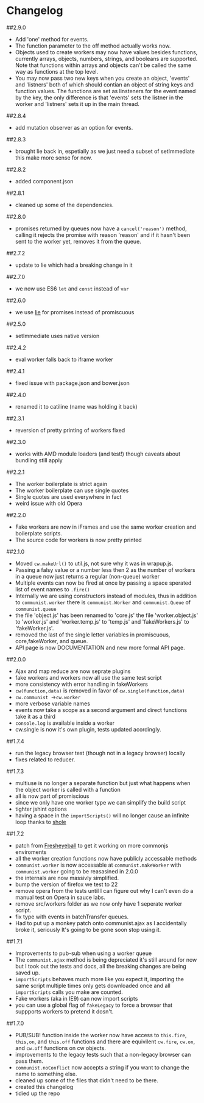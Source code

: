 Changelog
===

##2.9.0
- Add 'one' method for events.
- The function parameter to the off method actually works now.
- Objects used to create workers may now have values besides functions,
currently arrays, objects, numbers, strings, and booleans are supported.
Note that functions within arrays and objects can't be called the same way as functions at the top level.
- You may now pass two new keys when you create an object, 'events' and 'listners' both of which should contian
an object of string keys and function values. The functions are set as linsteners for the event named by the key,
the only difference is that 'events' sets the listner in the worker and 'listners' sets it up in the main thread.

##2.8.4
- add mutation observer as an option for events.

##2.8.3
- brought lie back in, espetially as we just need a subset of setImmediate this make more sense for now.

##2.8.2

- added component.json

##2.8.1

- cleaned up some of the dependencies.

##2.8.0

- promises returned by queues now have a `cancel('reason')` method, calling it rejects
the promise with reason 'reason' and if it hasn't been sent to the worker yet, removes it from the queue.

##2.7.2

- update to lie which had a breaking change in it

##2.7.0

- we now use ES6 `let` and `const` instead of `var`

##2.6.0

- we use [lie](https://github.com/calvinmetcalf/lie) for promises instead of promiscuous

##2.5.0

- setImmediate uses native version

##2.4.2

- eval worker falls back to iframe worker

##2.4.1

- fixed issue with package.json and bower.json

##2.4.0

- renamed it to catiline (name was holding it back)

##2.3.1

- reversion of pretty printing of workers fixed

##2.3.0

- works with AMD module loaders (and test!) though caveats about bundling still apply

##2.2.1

- The worker boilerplate is strict again
- The worker boilerplate can use single quotes
- Single quotes are used everywhere in fact
- weird issue with old Opera

##2.2.0

- Fake workers are now in iFrames and use the same worker creation and boilerplate scripts.
- The source code for workers is now pretty printed

##2.1.0

- Moved `cw.makeUrl()` to util.js, not sure why it was in wrapup.js.
- Passing a falsy value or a number less then 2 as the number of workers in a queue
now just returns a regular (non-queue) worker
- Multiple events can now be fired at once by passing a space sperated list of event
names to `.fire()`
- Internally we are using constructors instead of modules, thus in addition to `communist.worker` there is `communist.Worker` and `communist.Queue` of `communist.queue`
- the file 'object.js' has been renamed to 'core.js' the file 'worker.object.js' to 'worker.js' and 'worker.temp.js' to 'temp.js' and 'fakeWorkers.js' to 'fakeWorker.js'.
- removed the last of the single letter variables in promiscuous, core,fakeWorker, and queue.
- API page is now DOCUMENTATION and new more formal API page.

##2.0.0

- Ajax and map reduce are now seprate plugins
- fake workers and workers now all use the same test script
- more consistency with error handling in fakeWorkers
- `cw(function,data)` is removed in favor of `cw.single(function,data)`
- `cw.communist `->`cw.worker`
- more verbose variable names
- events now take a scope as a second argument and direct functions take it as a third
- `console.log` is available inside a worker
- cw.single is now it's own plugin, tests updated acordingly.


##1.7.4

- run the legacy browser test (though not in a legacy browser) locally
- fixes related to reducer.

##1.7.3

- multiuse is no longer a separate function but just what happens when the object worker is called with a function
- all is now part of promiscious
- since we only have one worker type we can simplify the build script
- tighter jshint options
- having a space in the `importScripts()` will no longer cause an infinite loop thanks to [shole](https://github.com/shole)

##1.7.2

- patch from [Fresheyeball](https://github.com/Fresheyeball) to get it working 
on more commonjs enviroments
- all the worker creation functions now have publicly accessable methods
- `communist.worker` is now accessable at `communist.makeWorker` with `communist.worker` going to be reasasined in 2.0.0
- the internals are now massivly simplified.
- bump the version of firefox we test to 22
- remove opera from the tests until I can figure out why I can't even do a manual test on Opera in sauce labs.
- remove src/workers folder as we now only have 1 seperate worker script.
- fix type with events in batchTransfer queues.
- Had to put up a monkey patch onto communist.ajax as I accidentally broke it, seriously It's going to be gone soon stop using it.

##1.7.1

- Improvements to pub-sub when using a worker queue
- The `communist.ajax` method is being depreciated it's still around for now but 
I took out the tests and docs, all the breaking changes are being saved up.
- `importScripts` behaves much more like you expect it, importing the same script
multiple times only gets downloaded once and all `importScripts` calls you make
are counted.
- Fake workers (aka in IE9) can now import scripts
- you can use a global flag of `fakeLegacy` to force a browser that suppports workers to pretend it dosn't.

##1.7.0

- PUB/SUB! function inside the worker now have access to `this.fire`, `this,on`, and `this.off` functions and there are equivilent `cw.fire`, `cw.on`, and `cw.off` functions on cw objects.
- improvements to the legacy tests such that a non-legacy browser can pass them.
- `communist.noConflict` now accepts a string if you want to change the name to something else.
- cleaned up some of the files that didn't need to be there.
- created this changelog
- tidied up the repo

